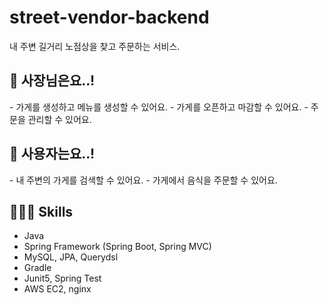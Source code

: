 # street-vendor-backend

내 주변 길거리 노점상을 찾고 주문하는 서비스.<br>
<h2>🚚 사장님은요..!</h2>
- 가게를 생성하고 메뉴를 생성할 수 있어요.
- 가게를 오픈하고 마감할 수 있어요.
- 주문을 관리할 수 있어요.

<h2>👥 사용자는요..!</h2>
- 내 주변의 가게를 검색할 수 있어요.
- 가게에서 음식을 주문할 수 있어요.


## 👩🏼‍💻 Skills

- Java
- Spring Framework (Spring Boot, Spring MVC)
- MySQL, JPA, Querydsl
- Gradle
- Junit5, Spring Test
- AWS EC2, nginx
